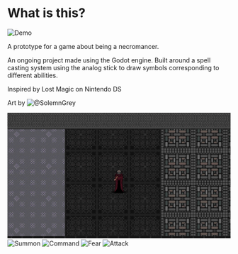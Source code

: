 ﻿# What is this?
![Demo](https://github.com/WobblyRonnoc/NecromancerGame/blob/ai-system/Squad.gif)

A prototype for a game about being a necromancer. 

An ongoing project made using the Godot engine. Built around a spell casting system using the analog stick to draw symbols corresponding to different abilities. 

Inspired by Lost Magic on Nintendo DS

Art by ![@SolemnGrey](https://twitter.com/SolemnGrey)

![lineAoE](https://github.com/WobblyRonnoc/NecromancerGame/blob/ai-system/Spell%202.gif)
![Summon](https://github.com/WobblyRonnoc/NecromancerGame/blob/ai-system/Spell%201.gif)
![Command](https://github.com/WobblyRonnoc/NecromancerGame/blob/ai-system/Charge.gif)
![Fear](https://github.com/WobblyRonnoc/NecromancerGame/blob/ai-system/scary.gif)
![Attack](https://github.com/WobblyRonnoc/NecromancerGame/blob/ai-system/Attacking.gif)

